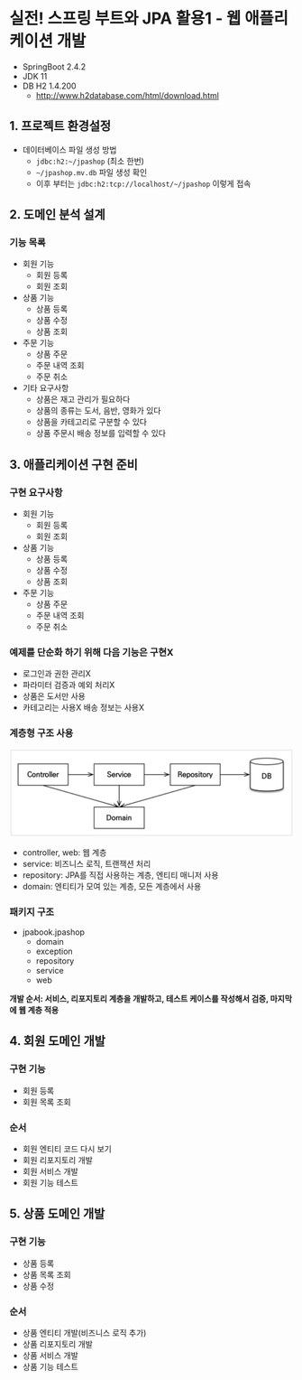 # 실전! 스프링 부트와 JPA 활용1 - 웹 애플리케이션 개발

- SpringBoot 2.4.2
- JDK 11
- DB H2 1.4.200
    - http://www.h2database.com/html/download.html

## 1. 프로젝트 환경설정

- 데이터베이스 파일 생성 방법
    - `jdbc:h2:~/jpashop` (최소 한번)
    - `~/jpashop.mv.db` 파일 생성 확인
    - 이후 부터는 `jdbc:h2:tcp://localhost/~/jpashop` 이렇게 접속

## 2. 도메인 분석 설계

### 기능 목록
- 회원 기능
  - 회원 등록
  - 회원 조회
- 상품 기능
  - 상품 등록
  - 상품 수정
  - 상품 조회
- 주문 기능
  - 상품 주문
  - 주문 내역 조회
  - 주문 취소
- 기타 요구사항
  - 상품은 재고 관리가 필요하다
  - 상품의 종류는 도서, 음반, 영화가 있다
  - 상품을 카테고리로 구분할 수 있다
  - 상품 주문시 배송 정보를 입력할 수 있다
  
## 3. 애플리케이션 구현 준비

### 구현 요구사항

- 회원 기능
  - 회원 등록
  - 회원 조회
- 상품 기능
  - 상품 등록
  - 상품 수정
  - 상품 조회
- 주문 기능
  - 상품 주문
  - 주문 내역 조회
  - 주문 취소

### 예제를 단순화 하기 위해 다음 기능은 구현X

- 로그인과 권한 관리X
- 파라미터 검증과 예외 처리X
- 상품은 도서만 사용
- 카테고리는 사용X 배송 정보는 사용X

### 계층형 구조 사용

![3-1](docs/img/3-1.png)

- controller, web: 웹 계층
- service: 비즈니스 로직, 트랜잭션 처리
- repository: JPA를 직접 사용하는 계층, 엔티티 매니저 사용
- domain: 엔티티가 모여 있는 계층, 모든 계층에서 사용

### 패키지 구조

- jpabook.jpashop
  - domain
  - exception
  - repository
  - service
  - web

**개발 순서: 서비스, 리포지토리 계층을 개발하고, 테스트 케이스를 작성해서 검증, 마지막에 웹 계층 적용**

## 4. 회원 도메인 개발

### 구현 기능

- 회원 등록
- 회원 목록 조회

### 순서

- 회원 엔티티 코드 다시 보기
- 회원 리포지토리 개발
- 회원 서비스 개발
- 회원 기능 테스트

## 5. 상품 도메인 개발

### 구현 기능

- 상품 등록 
- 상품 목록 조회
- 상품 수정

### 순서

- 상품 엔티티 개발(비즈니스 로직 추가)
- 상품 리포지토리 개발
- 상품 서비스 개발
- 상품 기능 테스트